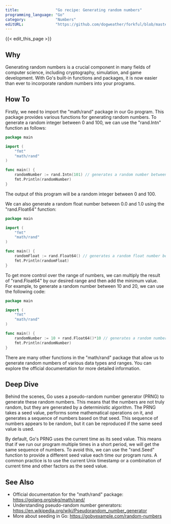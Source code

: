 ```yaml
---
title:                "Go recipe: Generating random numbers"
programming_language: "Go"
category:             "Numbers"
editURL:              "https://github.com/dogweather/forkful/blob/master/content/en/go/generating-random-numbers.md"
---
```


{{< edit_this_page >}}

## Why

Generating random numbers is a crucial component in many fields of computer science, including cryptography, simulation, and game development. With Go's built-in functions and packages, it is now easier than ever to incorporate random numbers into your programs.

## How To

Firstly, we need to import the "math/rand" package in our Go program. This package provides various functions for generating random numbers. To generate a random integer between 0 and 100, we can use the "rand.Intn" function as follows:

```Go
package main

import (
	"fmt"
	"math/rand"
)

func main() {
	randomNumber := rand.Intn(101) // generates a random number between 0 and 100
	fmt.Println(randomNumber)
}
```

The output of this program will be a random integer between 0 and 100.

We can also generate a random float number between 0.0 and 1.0 using the "rand.Float64" function:

```Go
package main

import (
	"fmt"
	"math/rand"
)

func main() {
	randomFloat := rand.Float64() // generates a random float number between 0.0 and 1.0
	fmt.Println(randomFloat)
}
```

To get more control over the range of numbers, we can multiply the result of "rand.Float64" by our desired range and then add the minimum value. For example, to generate a random number between 10 and 20, we can use the following code:

```Go
package main

import (
	"fmt"
	"math/rand"
)

func main() {
	randomNumber := 10 + rand.Float64()*10 // generates a random number between 10 and 20
	fmt.Println(randomNumber)
}
```

There are many other functions in the "math/rand" package that allow us to generate random numbers of various data types and ranges. You can explore the official documentation for more detailed information.

## Deep Dive

Behind the scenes, Go uses a pseudo-random number generator (PRNG) to generate these random numbers. This means that the numbers are not truly random, but they are generated by a deterministic algorithm. The PRNG takes a seed value, performs some mathematical operations on it, and generates a sequence of numbers based on that seed. This sequence of numbers appears to be random, but it can be reproduced if the same seed value is used.

By default, Go's PRNG uses the current time as its seed value. This means that if we run our program multiple times in a short period, we will get the same sequence of numbers. To avoid this, we can use the "rand.Seed" function to provide a different seed value each time our program runs. A common practice is to use the current Unix timestamp or a combination of current time and other factors as the seed value.

## See Also

- Official documentation for the "math/rand" package: https://golang.org/pkg/math/rand/
- Understanding pseudo-random number generators: https://en.wikipedia.org/wiki/Pseudorandom_number_generator
- More about seeding in Go: https://gobyexample.com/random-numbers
